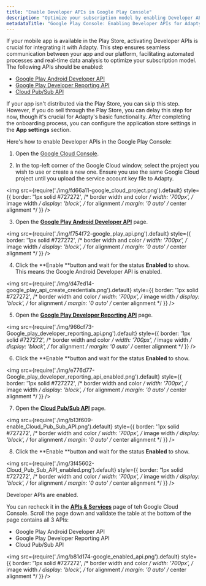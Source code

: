 ```yaml
---
title: "Enable Developer APIs in Google Play Console"
description: "Optimize your subscription model by enabling Developer APIs in the Google Play Console for seamless integration with Adapty. Learn how to activate Developer APIs to facilitate automated processes and real-time data analysis for enhanced subscription management"
metadataTitle: "Google Play Console: Enabling Developer APIs for Adapty Integration"
---
```


If your mobile app is available in the Play Store, activating Developer APIs is crucial for integrating it with Adapty. This step ensures seamless communication between your app and our platform, facilitating automated processes and real-time data analysis to optimize your subscription model. The following APIs should be enabled:

- [Google Play Android Developer API](https://console.cloud.google.com/apis/library/androidpublisher.googleapis.com)
- [Google Play Developer Reporting API](https://console.cloud.google.com/apis/library/playdeveloperreporting.googleapis.com)
- [Cloud Pub/Sub API](https://console.cloud.google.com/marketplace/product/google/pubsub.googleapis.com)

If your app isn't distributed via the Play Store, you can skip this step. However, if you do sell through the Play Store, you can delay this step for now, though it's crucial for Adapty's basic functionality. After completing the onboarding process, you can configure the application store settings in the **App settings** section.

Here's how to enable Developer APIs in the Google Play Console:

1. Open the [Google Cloud Console](https://console.cloud.google.com/). 

2. In the top-left corner of the Google Cloud window, select the project you wish to use or create a new one. Ensure you use the same Google Cloud project until you upload the service account key file to Adapty.

   
<img
  src={require('./img/fd66a11-google_cloud_project.png').default}
  style={{
    border: '1px solid #727272', /* border width and color */
    width: '700px', /* image width */
    display: 'block', /* for alignment */
    margin: '0 auto' /* center alignment */
  }}
/>




3. Open the [**Google Play Android Developer API**](https://console.cloud.google.com/apis/library/androidpublisher.googleapis.com) page. 

   
<img
  src={require('./img/f754f72-google_play_api.png').default}
  style={{
    border: '1px solid #727272', /* border width and color */
    width: '700px', /* image width */
    display: 'block', /* for alignment */
    margin: '0 auto' /* center alignment */
  }}
/>




4. Click the **Enable **button and wait for the status **Enabled** to show. This means the Google Android Developer API is enabled.

   
<img
  src={require('./img/d47ed14-google_play_api_create_credentials.png').default}
  style={{
    border: '1px solid #727272', /* border width and color */
    width: '700px', /* image width */
    display: 'block', /* for alignment */
    margin: '0 auto' /* center alignment */
  }}
/>




5. Open the [**Google Play Developer Reporting API**](https://console.cloud.google.com/apis/library/playdeveloperreporting.googleapis.com) page.

   
<img
  src={require('./img/966cf73-Google_play_developer_reporting_api.png').default}
  style={{
    border: '1px solid #727272', /* border width and color */
    width: '700px', /* image width */
    display: 'block', /* for alignment */
    margin: '0 auto' /* center alignment */
  }}
/>




6. Click the **Enable **button and wait for the status **Enabled** to show.

   
<img
  src={require('./img/e776d77-Google_play_developer_reporting_api_enabled.png').default}
  style={{
    border: '1px solid #727272', /* border width and color */
    width: '700px', /* image width */
    display: 'block', /* for alignment */
    margin: '0 auto' /* center alignment */
  }}
/>




7. Open the [**Cloud Pub/Sub API**](https://console.cloud.google.com/marketplace/product/google/pubsub.googleapis.com) page.

   
<img
  src={require('./img/b13f609-enable_Cloud_Pub_Sub_API.png').default}
  style={{
    border: '1px solid #727272', /* border width and color */
    width: '700px', /* image width */
    display: 'block', /* for alignment */
    margin: '0 auto' /* center alignment */
  }}
/>




8. Click the **Enable **button and wait for the status **Enabled** to show.

   
<img
  src={require('./img/3f45602-Cloud_Pub_Sub_API_enabled.png').default}
  style={{
    border: '1px solid #727272', /* border width and color */
    width: '700px', /* image width */
    display: 'block', /* for alignment */
    margin: '0 auto' /* center alignment */
  }}
/>




Developer APIs are enabled.

You can recheck it in the [**APIs & Services**](https://console.cloud.google.com/apis/dashboard) page of teh Google Cloud Console. Scroll the page down and validate the table at the bottom of the page contains all 3 APIs:

- Google Play Android Developer API
- Google Play Developer Reporting API
- Cloud Pub/Sub API


<img
  src={require('./img/b81d174-google_enabled_api.png').default}
  style={{
    border: '1px solid #727272', /* border width and color */
    width: '700px', /* image width */
    display: 'block', /* for alignment */
    margin: '0 auto' /* center alignment */
  }}
/>


